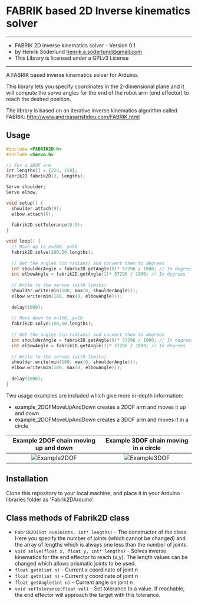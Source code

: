 FABRIK based 2D Inverse kinematics solver
=====

***************************************************************
* FABRIK 2D inverse kinematics solver - Version 0.1
* by Henrik Söderlund <henrik.a.soderlund@gmail.com>
* This Library is licensed under a GPLv3 License
***************************************************************

A FABRIK based inverse kinematics solver for Arduino.

This library lets you specify coordinates in the 2-dimensional plane and it will compute the servo angles for the end of the robot arm (end effector) to reach the desired position.

The library is based on an iterative inverse kinematics algorithm called FABRIK:
http://www.andreasaristidou.com/FABRIK.html

Usage
-----

```C
#include <FABRIK2D.h>
#include <Servo.h>

// For a 2DOF arm
int lengths[] = {225, 150};
Fabrik2D fabrik2D(3, lengths);

Servo shoulder;
Servo elbow;

void setup() {
  shoulder.attach(9);
  elbow.attach(9);
  
  fabrik2D.setTolerance(0.5);
}

void loop() {
  // Move up to x=200, y=50
  fabrik2D.solve(200,50,lengths);
  
  // Get the angles (in radians) and convert them to degrees
  int shoulderAngle = fabrik2D.getAngle(0)* 57296 / 1000; // In degrees
  int elbowAngle = fabrik2D.getAngle(1)* 57296 / 1000; // In degrees
  
  // Write to the servos (with limits)
  shoulder.write(min(180, max(0, shoulderAngle)));
  elbow.write(min(180, max(0, elbowAngle)));
  
  delay(1000);
  
  // Move down to x=150, y=10
  fabrik2D.solve(150,10,lengths);
  
  // Get the angles (in radians) and convert them to degrees
  int shoulderAngle = fabrik2D.getAngle(0)* 57296 / 1000; // In degrees
  int elbowAngle = fabrik2D.getAngle(1)* 57296 / 1000; // In degrees
  
  // Write to the servos (with limits)
  shoulder.write(min(180, max(0, shoulderAngle)));
  elbow.write(min(180, max(0, elbowAngle)));
  
  delay(1000);
}
```

Two usage examples are included which give more in-depth information:
* example_2DOFMoveUpAndDown creates a 2DOF arm and moves it up and down
* example_2DOFMoveUpAndDown creates a 3DOF arm and moves it in a circle

**Example 2DOF chain moving up and down**                                                                                |  **Example 3DOF chain moving in a circle**
:-----------------------------------------------------------------------------------------------------------------------:|:--------------------------------------------------------------------------------------------------------------------:
![Example2DOF](https://github.com/henriksod/Fabrik2DArduino/blob/master/examples/example_2DOFMoveUpAndDown/preview.gif)  |  ![Example3DOF](https://github.com/henriksod/Fabrik2DArduino/blob/master/examples/example_3DOFMoveCircle/preview.gif)

Installation
------------
Clone this repository to your local machine, and place it in your Arduino libraries folder as 'Fabrik2DArduino'.

Class methods of Fabrik2D class
-----------------------------
* ```Fabrik2D(int numJoints, int* lengths)``` - The constructor of the class. Here you specify the number of joints (which cannot be changed) and the array of lengths which is always one less than the number of joints.
* ```void solve(float x, float y, int* lengths)``` - Solves inverse kinematics for the end effector to reach (x,y). The length values can be changed which allows prismatic joints to be used.
* ```float getX(int n)``` - Current x coordinate of joint n
* ```float getY(int n)``` - Current y coordinate of joint n
* ```float getAngle(int n)``` - Current angle on joint n
* ```void setTolerance(float val)``` - Set tolerance to a value. If reachable, the end effector will approach the target with this tolerance.